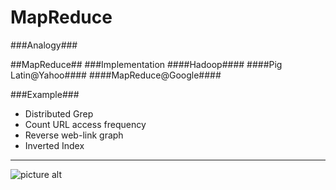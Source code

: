 MapReduce
=========
###Analogy###


##MapReduce##
###Implementation
####Hadoop####
####Pig Latin@Yahoo####
####MapReduce@Google####


###Example###
- Distributed Grep
- Count URL access frequency
- Reverse web-link graph
- Inverted Index


- - - -
![picture alt](http://hadoop.apache.org/images/hadoop-logo.jpg "Title is optional")
